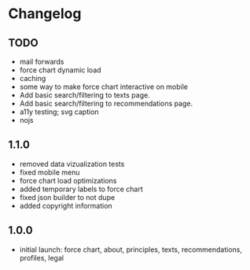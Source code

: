 # Changelog

## TODO
- mail forwards
- force chart dynamic load
- caching
- some way to make force chart interactive on mobile
- Add basic search/filtering to texts page.
- Add basic search/filtering to recommendations page.
- a11y testing; svg caption
- nojs

## 1.1.0
- removed data vizualization tests
- fixed mobile menu
- force chart load optimizations
- added temporary labels to force chart
- fixed json builder to not dupe
- added copyright information

## 1.0.0
- initial launch: force chart, about, principles, texts, recommendations, profiles, legal
